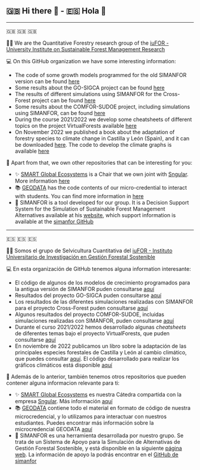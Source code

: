 ## 🇬🇧 Hi there 👋 - 🇪🇸 Hola 👋 

---

🇬🇧  🇬🇧  🇬🇧

🙋‍♀️ We are the Quantitative Forestry research group of the [iuFOR - University Institute on Sustainable Forest Management Research](https://iufor.uva.es/)

💻 On this GitHub organization we have some interesting information:

- The code of some growth models programmed for the old SIMANFOR version can be found [here](https://github.com/iuFOR-QuantitativeForestry/SiManFor-Models)
- Some results about the GO-SIGCA project can be found [here](https://github.com/iuFOR-QuantitativeForestry/report.go_sigca)
- The results of different simulations using SIMANFOR for the Cross-Forest project can be found [here](https://github.com/iuFOR-QuantitativeForestry/CrossForest-simulations)
- Some results about the COMFOR-SUDOE project, including simulations using SIMANFOR, can be found [here](https://github.com/iuFOR-QuantitativeForestry/COMFOR.NFI)
- During the course 2021/2022 we develop some cheatsheets of different topics on the project VirtualForests available [here](https://github.com/iuFOR-QuantitativeForestry/VirtualForests_cheatsheets)
- On November 2022 we published a book about the adaptation of forestry species to climate change in Castilla y León (Spain), and it can be downloaded [here](https://iufor.uva.es/adaptaclima/). The code to develop the climate graphs is available [here](https://github.com/iuFOR-QuantitativeForestry/AdaptaCyL-clima)

🔗 Apart from that, we own other repositories that can be interesting for you:

- ✨ [SMART Global Ecosystems](https://github.com/SMART-Global-Ecosystems) is a Chair that we own joint with [Sngular](https://www.sngular.com/). More information [here](https://smartglobalecosystems.uva.es/)
- 📚 [GEODATA](https://github.com/GEODATA-UVa) has the code contents of our micro-credential to interact with students. You can find more information in [here](https://geodata.uva.es/)
- 🌳 SIMANFOR is a tool developed for our group. It is a Decision Support System for the Simulation of Sustainable Forest Management Alternatives available at his [website](https://www.simanfor.es/), which support information is available at the [simanfor GitHub](https://github.com/simanfor)

---

🇪🇸  🇪🇸  🇪🇸

🙋‍♀️ Somos el grupo de Selvicultura Cuantitativa del [iuFOR - Instituto Universitario de Investigación en Gestión Forestal Sostenible](https://iufor.uva.es/)

💻 En esta organización de GitHub tenemos alguna information interesante:

- El código de algunos de los modelos de crecimiento programados para la antigua versión de SIMANFOR puden consultarse [aquí](https://github.com/iuFOR-QuantitativeForestry/SiManFor-Models)
- Resultados del proyecto GO-SIGCA puden consultarse [aquí](https://github.com/iuFOR-QuantitativeForestry/report.go_sigca)
- Los resultados de las diferentes simulaciones realizadas con SIMANFOR para el proyecto Cross-Forest puden consultarse [aquí](https://github.com/iuFOR-QuantitativeForestry/CrossForest-simulations)
- Algunos resultados del proyecto COMFOR-SUDOE, incluidas simulaciones realizadas con SIMANFOR, puden consultarse [aquí](https://github.com/iuFOR-QuantitativeForestry/COMFOR.NFI)
- Durante el curso 2021/2022 hemos desarrollado algunas *cheatsheets* de diferentes temas bajo el proyecto VirtualForests, que puden consultarse [aquí](https://github.com/iuFOR-QuantitativeForestry/VirtualForests_cheatsheets)
- En noviembre de 2022 publicamos un libro sobre la adaptación de las principales especies forestales de Castilla y León al cambio climático, que puedes consultar [aquí](https://iufor.uva.es/adaptaclima/). El código desarrollado para realizar los gráficos climáticos está disponible [aquí](https://github.com/iuFOR-QuantitativeForestry/AdaptaCyL-clima)

🔗 Además de lo anterior, también tenemos otros repositorios que pueden contener alguna informacion relevante para ti:

- ✨ [SMART Global Ecosystems](https://github.com/SMART-Global-Ecosystems) es nuestra Cátedra compartida con la empresa [Sngular](https://www.sngular.com/). Más información [aquí](https://smartglobalecosystems.uva.es/)
- 📚 [GEODATA](https://github.com/GEODATA-UVa) contiene todo el material en formato de código de nuestra microcredencial, y lo utilizamos para interactuar con nuestros estudiantes. Puedes encontrar más información sobre la microcredencial GEODATA [aquí](https://geodata.uva.es/)
- 🌳 SIMANFOR es una herramienta desarrollada por nuestro grupo. Se trata de un Sistema de Apoyo para la Simulación de Alternativas de Gestión Forestal Sostenible, y está disponible en la siguiente [página web](https://www.simanfor.es/). La información de apoyo la podrás encontrar en el [GitHub de simanfor](https://github.com/simanfor)
